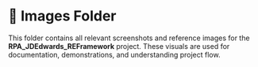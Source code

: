 # 📁 Images Folder

This folder contains all relevant screenshots and reference images for the **RPA_JDEdwards_REFramework** project. These visuals are used for documentation, demonstrations, and understanding project flow.
